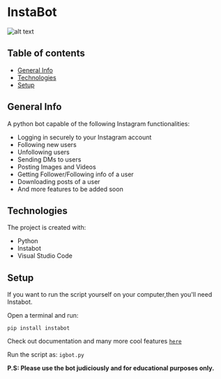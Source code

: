 # InstaBot
![alt text](https://repository-images.githubusercontent.com/78880128/0e89d400-bd5e-11e9-9ebe-b9e6ebfdfe8c)
## Table of contents
* [General Info](#General-Info)
* [Technologies](#Technologies)
* [Setup](#Setup)

## General Info
A python bot capable of the following Instagram functionalities:
* Logging in securely to your Instagram account
* Following new users
* Unfollowing users
* Sending DMs to users
* Posting Images and Videos
* Getting Follower/Following info of a user
* Downloading posts of a user
* And more features to be added soon

## Technologies
The project is created with:
* Python 
* Instabot
* Visual Studio Code
	
## Setup

If you want to run the script yourself on your computer,then you'll need Instabot.

Open a terminal and run:
```
pip install instabot
```
Check out documentation and many more cool features [`here`](https://pypi.org/project/instabot/)

Run the script as: `igbot.py`

<B>P.S: Please use the bot judiciously and for educational purposes only.</B>
